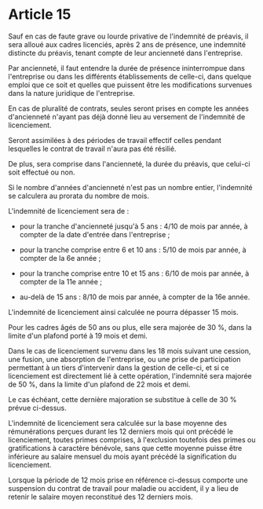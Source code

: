 # Article 15

Sauf en cas de faute grave ou lourde privative de l'indemnité de préavis, il sera alloué aux cadres licenciés, après 2 ans de présence, une indemnité distincte du préavis, tenant compte de leur ancienneté dans l'entreprise.

Par ancienneté, il faut entendre la durée de présence ininterrompue dans l'entreprise ou dans les différents établissements de celle-ci, dans quelque emploi que ce soit et quelles que puissent être les modifications survenues dans la nature juridique de l'entreprise.

En cas de pluralité de contrats, seules seront prises en compte les années d'ancienneté n'ayant pas déjà donné lieu au versement de l'indemnité de licenciement.

Seront assimilées à des périodes de travail effectif celles pendant lesquelles le contrat de travail n'aura pas été résilié.

De plus, sera comprise dans l'ancienneté, la durée du préavis, que celui-ci soit effectué ou non.

Si le nombre d'années d'ancienneté n'est pas un nombre entier, l'indemnité se calculera au prorata du nombre de mois.

L'indemnité de licenciement sera de :

- pour la tranche d'ancienneté jusqu'à 5 ans : 4/10 de mois par année, à compter de la date d'entrée dans l'entreprise ;

- pour la tranche comprise entre 6 et 10 ans : 5/10 de mois par année, à compter de la 6e année ;

- pour la tranche comprise entre 10 et 15 ans : 6/10 de mois par année, à compter de la 11e année ;

- au-delà de 15 ans : 8/10 de mois par année, à compter de la 16e année.

L'indemnité de licenciement ainsi calculée ne pourra dépasser 15 mois.

Pour les cadres âgés de 50 ans ou plus, elle sera majorée de 30 %, dans la limite d'un plafond porté à 19 mois et demi.

Dans le cas de licenciement survenu dans les 18 mois suivant une cession, une fusion, une absorption de l'entreprise, ou une prise de participation permettant à un tiers d'intervenir dans la gestion de celle-ci, et si ce licenciement est directement lié à cette opération, l'indemnité sera majorée de 50 %, dans la limite d'un plafond de 22 mois et demi.

Le cas échéant, cette dernière majoration se substitue à celle de 30 % prévue ci-dessus.

L'indemnité de licenciement sera calculée sur la base moyenne des rémunérations perçues durant les 12 derniers mois qui ont précédé le licenciement, toutes primes comprises, à l'exclusion toutefois des primes ou gratifications à caractère bénévole, sans que cette moyenne puisse être inférieure au salaire mensuel du mois ayant précédé la signification du licenciement.

Lorsque la période de 12 mois prise en référence ci-dessus comporte une suspension du contrat de travail pour maladie ou accident, il y a lieu de retenir le salaire moyen reconstitué des 12 derniers mois.

